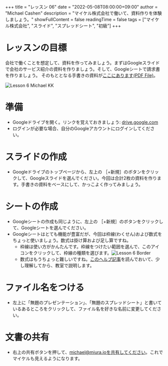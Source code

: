 +++
title = "レッスン 06"
date = "2022-05-08T08:00:00+09:00"
author = "Michael Cashen"
description = "マイケル株式会社で働いて、資料作りを体験しましょう。"
showFullContent = false
readingTime = false
tags = ["マイケル株式会社", "スライド", "スプレッドシート", "初級"]
+++

# レッスンの目標
会社で働くことを想定して、資料を作ってみましょう。まずはGoogleスライドで会社のサービス紹介の資料を作りましょう。そして、Googleシートで請求書を作りましょう。
そのもととなる手書きの資料が[ここにあります(PDF File)](/images/20220508_MichaelKK1.pdf)。

![Lesson 6 Michael KK](/images/lesson6.png)

# 準備

 * Googleドライブを開く。リンクを覚えておきましょう: [drive.google.com](https://drive.google.com/)
 * ログインが必要な場合、自分のGoogleアカウントにログインしてください。

# スライドの作成

 * Googleドライブのトップページから、左上の ［+新規］のボタンをクリックして、Googleスライドを選んでください。今回は合計2枚の資料を作ります。手書きの資料をベースにして、かっこよく作ってみましょう。

# シートの作成
 * Googleシートの作成も同じように、左上の ［+新規］のボタンをクリックして、Googleシートを選んでください。
 * Googleシートはとても機能が豊富だが、今回は枠線(わくせん)および数式をちょっと使いましょう。数式は掛け算および足し算ですね。
   * 枠線は使い方がかんたんです。枠線をつけたい範囲を選んで、このアイコンをクリックして、枠線の種類を選びます。![Lesson 6 Border](/images/lesson6_border.png)
   * 数式はもうちょっと難しいですね。[このヘルプ記事](https://support.google.com/docs/answer/46977?hl=ja&ref_topic=9054531)を読んでおいて、少し理解してから、教室で説明します。


# ファイル名をつける

 * 左上に「無題のプレゼンテーション」、「無題のスプレッドシート」と書いているあるところをクリックして、ファイル名を好きな名前に変更してください。

# 文書の共有

 * 右上の共有ボタンを押して、michael@miura.ioを共有してください。これでマイケルも見えるようになります。

